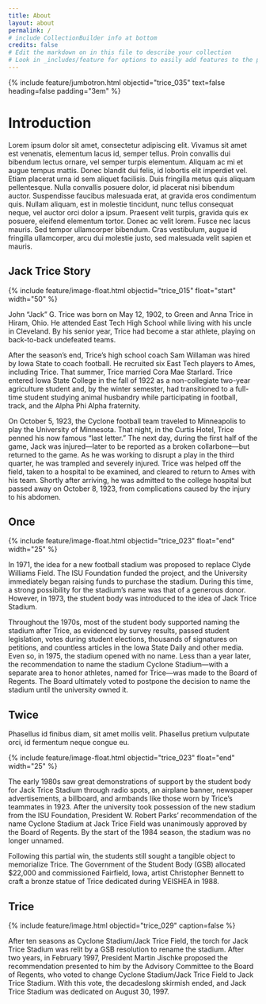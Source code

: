 ```yaml
---
title: About
layout: about
permalink: /
# include CollectionBuilder info at bottom
credits: false
# Edit the markdown on in this file to describe your collection
# Look in _includes/feature for options to easily add features to the page
---
```

{% include feature/jumbotron.html objectid="trice_035" text=false heading=false padding="3em" %}

# Introduction

Lorem ipsum dolor sit amet, consectetur adipiscing elit. Vivamus sit amet est venenatis, elementum lacus id, semper tellus. Proin convallis dui bibendum lectus ornare, vel semper turpis elementum. Aliquam ac mi et augue tempus mattis. Donec blandit dui felis, id lobortis elit imperdiet vel. Etiam placerat urna id sem aliquet facilisis. Duis fringilla metus quis aliquam pellentesque. Nulla convallis posuere dolor, id placerat nisi bibendum auctor. Suspendisse faucibus malesuada erat, at gravida eros condimentum quis. Nullam aliquam, est in molestie tincidunt, nunc tellus consequat neque, vel auctor orci dolor a ipsum. Praesent velit turpis, gravida quis ex posuere, eleifend elementum tortor. Donec ac velit lorem. Fusce nec lacus mauris. Sed tempor ullamcorper bibendum. Cras vestibulum, augue id fringilla ullamcorper, arcu dui molestie justo, sed malesuada velit sapien et mauris.

<div class="clearfix"></div>

## Jack Trice Story

{% include feature/image-float.html objectid="trice_015" float="start" width="50" %}

John “Jack” G. Trice was born on May 12, 1902, to Green and Anna Trice in Hiram, Ohio. He attended East Tech High School while living with his uncle in Cleveland. By his senior year, Trice had become a star athlete, playing on back-to-back undefeated teams.  

After the season’s end, Trice’s high school coach Sam Willaman was hired by Iowa State to coach football. He recruited six East Tech players to Ames, including Trice. That summer, Trice married Cora Mae Starlard. Trice entered Iowa State College in the fall of 1922 as a non-collegiate two-year agriculture student and, by the winter semester, had transitioned to a full-time student studying animal husbandry while participating in football, track, and the Alpha Phi Alpha fraternity. 

On October 5, 1923, the Cyclone football team traveled to Minneapolis to play the University of Minnesota. That night, in the Curtis Hotel, Trice penned his now famous “last letter.” The next day, during the first half of the game, Jack was injured—later to be reported as a broken collarbone—but returned to the game. As he was working to disrupt a play in the third quarter, he was trampled and severely injured. Trice was helped off the field, taken to a hospital to be examined, and cleared to return to Ames with his team. Shortly after arriving, he was admitted to the college hospital but passed away on October 8, 1923, from complications caused by the injury to his abdomen. 


<div class="clearfix"></div>

## Once

{% include feature/image-float.html objectid="trice_023" float="end" width="25" %}

In 1971, the idea for a new football stadium was proposed to replace Clyde Williams Field. The ISU Foundation funded the project, and the University immediately began raising funds to purchase the stadium. During this time, a strong possibility for the stadium’s name was that of a generous donor. However, in 1973, the student body was introduced to the idea of Jack Trice Stadium.  

Throughout the 1970s, most of the student body supported naming the stadium after Trice, as evidenced by survey results, passed student legislation, votes during student elections, thousands of signatures on petitions, and countless articles in the Iowa State Daily and other media. Even so, in 1975, the stadium opened with no name. Less than a year later, the recommendation to name the stadium Cyclone Stadium—with a separate area to honor athletes, named for Trice—was made to the Board of Regents. The Board 
ultimately voted to postpone the decision to name the stadium until the university owned it. 

<div class="clearfix"></div>

## Twice

Phasellus id finibus diam, sit amet mollis velit. Phasellus pretium vulputate orci, id fermentum neque congue eu. 

{% include feature/image-float.html objectid="trice_023" float="end" width="25" %}

The early 1980s saw great demonstrations of support by the student body for Jack Trice Stadium through radio spots, an airplane banner, newspaper advertisements, a billboard, and armbands like those worn by Trice’s teammates in 1923. After the university took possession of the new stadium from the ISU Foundation, President W. Robert Parks’ recommendation of the name Cyclone Stadium at Jack Trice Field was unanimously approved by the Board of Regents. By the start of the 1984 season, the stadium was no longer unnamed.  

Following this partial win, the students still sought a tangible object to memorialize Trice. The Government of the Student Body (GSB) allocated $22,000 and commissioned Fairfield, Iowa, artist Christopher Bennett to craft a bronze statue of Trice dedicated during VEISHEA in 1988.

<div class="clearfix"></div>

## Trice

{% include feature/image.html objectid="trice_029" caption=false %}

After ten seasons as Cyclone Stadium/Jack Trice Field, the torch for Jack Trice Stadium was relit by a GSB resolution to rename the stadium. After two years, in February 1997, President Martin Jischke proposed the recommendation presented to him by the Advisory Committee to the Board of Regents, who voted to change Cyclone Stadium/Jack Trice Field to Jack Trice Stadium. With this vote, the decadeslong skirmish ended, and Jack Trice Stadium was dedicated on August 30, 1997.

</div>
</div>

<div class="clearfix"></div>
